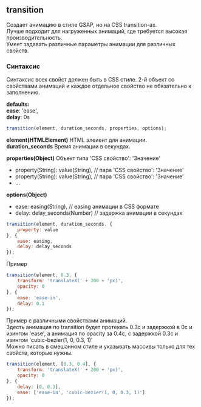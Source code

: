 
## transition

Создает анимацию в стиле GSAP, но на CSS transition-ах.  
Лучше подходит для нагруженных анимаций, где требуется высокая производительность.  
Умеет задавать различные параметры анимации для различных свойств.  

### Синтаксис
Синтаксис всех свойст должен быть в CSS стиле.
2-й объект со свойствами анимаций и каждое отдельное свойство не обязательно к заполнению.  

**defaults:**  
**ease**: 'ease',  
**delay**: 0s  

```javaScript
transition(element, duration_seconds, properties, options);
```
**element(HTMLElement)** HTML элеиент для анимации.  
**duration_seconds** Время анимации в секундах.  

**properties(Object)** Объект типа 'CSS свойство': 'Значение'  
- property(String): value(String),  // пара 'CSS свойство': 'Значение'  
- property(String): value(String),  // пара 'CSS свойство': 'Значение'  
- ...  

**options(Object)**  
- ease: easing(String), // easing анимации в CSS формате  
- delay: delay_seconds(Number) // задержка анимации в секундах  

```javaScript
transition(element, duration_seconds, {
	property: value
}, {
	ease: easing,
	delay: delay_seconds
});
```

Пример
```javaScript
transition(element, 0.3, {
	transform: 'translateX(' + 200 + 'px)',
	opacity: 0
}, {
	ease: 'ease-in',
	delay: 0.1
});
```

Пример с различными свойствами анимаций.  
Здесть анимация по transition будет протекать 0.3с и задержкой в 0с и изингом 'ease', а анимация по opacity за 0.4с, с задержкой 0.3с и изингом 'cubic-bezier(1, 0, 0.3, 1)'  
Можно писать в смешанном стиле и указывать массивы только для тех свойств, которые нужны.  
```javaScript
transition(element, [0.3, 0.4], {
	transform: 'translateX(' + 200 + 'px)',
	opacity: 0
}, {
	delay: [0, 0.3],
	ease: ['ease-in', 'cubic-bezier(1, 0, 0.3, 1)']	
});
```
